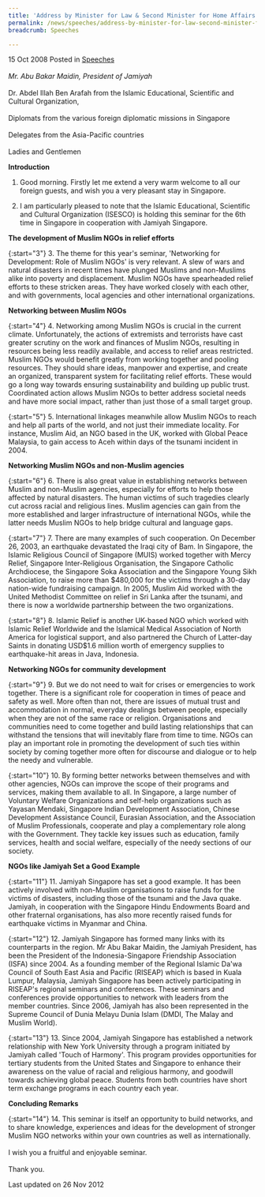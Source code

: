 ```yaml
---
title: 'Address by Minister for Law & Second Minister for Home Affairs K Shanmugam on the role of Muslim NGOs in Asia and the Pacific Region'
permalink: /news/speeches/address-by-minister-for-law-second-minister-for-home-affairs-k-shanmugam-on-the-role-of-muslim
breadcrumb: Speeches

---
```



15 Oct 2008 Posted in [Speeches](/news/speeches)
<br>  
*Mr. Abu Bakar Maidin, President of Jamiyah*
<br>  
Dr. Abdel Illah Ben Arafah from the Islamic Educational, Scientific and Cultural Organization,
<br>  
Diplomats from the various foreign diplomatic missions in Singapore
<br>  
Delegates from the Asia-Pacific countries 
<br>  
Ladies and Gentlemen 


**Introduction**

1. Good morning. Firstly let me extend a very warm welcome to all our foreign guests, and wish you a very pleasant stay in Singapore.

2. I am particularly pleased to note that the Islamic Educational, Scientific and Cultural Organization (ISESCO) is holding this seminar for the 6th time in Singapore in cooperation with Jamiyah Singapore. 

**The development of Muslim NGOs in relief efforts** 

{:start="3"}
3. The theme for this year's seminar, 'Networking for Development: Role of Muslim NGOs' is very relevant. A slew of wars and natural disasters in recent times have plunged Muslims and non-Muslims alike into poverty and displacement. Muslim NGOs have spearheaded relief efforts to these stricken areas. They have worked closely with each other, and with governments, local agencies and other international organizations. 


**Networking between Muslim NGOs**

{:start="4"}
4. Networking among Muslim NGOs is crucial in the current climate. Unfortunately, the actions of extremists and terrorists have cast greater scrutiny on the work and finances of Muslim NGOs, resulting in resources being less readily available, and access to relief areas restricted. Muslim NGOs would benefit greatly from working together and pooling resources. They should share ideas, manpower and expertise, and create an organized, transparent system for facilitating relief efforts. These would go a long way towards ensuring sustainability and building up public trust. Coordinated action allows Muslim NGOs to better address societal needs and have more social impact, rather than just those of a small target group. 

{:start="5"}
5. International linkages meanwhile allow Muslim NGOs to reach and help all parts of the world, and not just their immediate locality. For instance, Muslim Aid, an NGO based in the UK, worked with Global Peace Malaysia, to gain access to Aceh within days of the tsunami incident in 2004. 

**Networking Muslim NGOs and non-Muslim agencies**

{:start="6"}
6. There is also great value in establishing networks between Muslim and non-Muslim agencies, especially for efforts to help those affected by natural disasters. The human victims of such tragedies clearly cut across racial and religious lines. Muslim agencies can gain from the more established and larger infrastructure of international NGOs, while the latter needs Muslim NGOs to help bridge cultural and language gaps. 

{:start="7"}
7. There are many examples of such cooperation. On December 26, 2003, an earthquake devastated the Iraqi city of Bam. In Singapore, the Islamic Religious Council of Singapore (MUIS) worked together with Mercy Relief, Singapore Inter-Religious Organisation, the Singapore Catholic Archdiocese, the Singapore Soka Association and the Singapore Young Sikh Association, to raise more than $480,000 for the victims through a 30-day nation-wide fundraising campaign. In 2005, Muslim Aid worked with the United Methodist Committee on relief in Sri Lanka after the tsunami, and there is now a worldwide partnership between the two organizations. 

{:start="8"}
8. Islamic Relief is another UK-based NGO which worked with Islamic Relief Worldwide and the Islamical Medical Association of North America for logistical support, and also partnered the Church of Latter-day Saints in donating USD$1.6 million worth of emergency supplies to earthquake-hit areas in Java, Indonesia. 

**Networking NGOs for community development**

{:start="9"}
9. But we do not need to wait for crises or emergencies to work together. There is a significant role for cooperation in times of peace and safety as well. More often than not, there are issues of mutual trust and accommodation in normal, everyday dealings between people, especially when they are not of the same race or religion. Organisations and communities need to come together and build lasting relationships that can withstand the tensions that will inevitably flare from time to time. NGOs can play an important role in promoting the development of such ties within society by coming together more often for discourse and dialogue or to help the needy and vulnerable. 

{:start="10"}
10. By forming better networks between themselves and with other agencies, NGOs can improve the scope of their programs and services, making them available to all. In Singapore, a large number of Voluntary Welfare Organizations and self-help organizations such as Yayasan Mendaki, Singapore Indian Development Association, Chinese Development Assistance Council, Eurasian Association, and the Association of Muslim Professionals, cooperate and play a complementary role along with the Government. They tackle key issues such as education, family services, health and social welfare, especially of the needy sections of our society. 

**NGOs like Jamiyah Set a Good Example** 

{:start="11"}
11. Jamiyah Singapore has set a good example. It has been actively involved with non-Muslim organisations to raise funds for the victims of disasters, including those of the tsunami and the Java quake. Jamiyah, in cooperation with the Singapore Hindu Endowments Board and other fraternal organisations, has also more recently raised funds for earthquake victims in Myanmar and China. 

{:start="12"}
12. Jamiyah Singapore has formed many links with its counterparts in the region. Mr Abu Bakar Maidin, the Jamiyah President, has been the President of the Indonesia-Singapore Friendship Association (ISFA) since 2004. As a founding member of the Regional Islamic Da'wa Council of South East Asia and Pacific (RISEAP) which is based in Kuala Lumpur, Malaysia, Jamiyah Singapore has been actively participating in RISEAP's regional seminars and conferences. These seminars and conferences provide opportunities to network with leaders from the member countries. Since 2006, Jamiyah has also been represented in the Supreme Council of Dunia Melayu Dunia Islam (DMDI, The Malay and Muslim World). 

{:start="13"}
13. Since 2004, Jamiyah Singapore has established a network relationship with New York University through a program initiated by Jamiyah called 'Touch of Harmony'. This program provides opportunities for tertiary students from the United States and Singapore to enhance their awareness on the value of racial and religious harmony, and goodwill towards achieving global peace. Students from both countries have short term exchange programs in each country each year.

**Concluding Remarks**

{:start="14"}
14. This seminar is itself an opportunity to build networks, and to share knowledge, experiences and ideas for the development of stronger Muslim NGO networks within your own countries as well as internationally. 
<br>  
I wish you a fruitful and enjoyable seminar.
<br>  
Thank you.


<p class="right-side-updated">Last updated on 26 Nov 2012</p>
